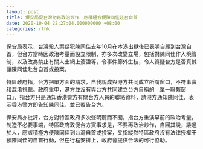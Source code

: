 ```yaml
---
layout: post
title: 保安局促台灣勿再政治炒作　應積極方便陳同佳赴台自首
date: 2020-10-04 22:27:04.000000000 +08:00
categories: rthk
---
```


保安局表示，台灣殺人案疑犯陳同佳去年10月在本港出獄後已表明自願到台灣自首，但台方當時因政治考量而設立限制，亦多次改變立場，包括對陳同佳作入境管制，以及改為禁止有關人士網上簽證等，令事件節外生枝，令人質疑台方是否真誠讓陳同佳赴台自首或投案。

特區政府指，台方把單方面的請求，自我說成與港方共同成立所謂窗口，不符事實和混淆視聽。政府重申，港方並沒有與台方共同建立台方自稱的「單一聯繫窗口」，指台方只是通知香港警方有關台方人員的聯絡資料，請港方通知陳同佳，表示香港警方即告知陳同佳，並已覆告台方。

保安局亦批評，台方對特區政府多次聲明聽而不聞，指台方重演早前的政治考量，制造不必要事端，特區政府敦促台方實事求是，不要再政治炒作，自圓其說，諉過於人，應該積極方便陳同佳到台灣自首或投案，又指縱然特區政府沒有法律授權干預陳同佳的自首行動，但在行程安排上，政府會提供合法的可行協助。
